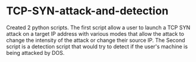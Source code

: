 # TCP-SYN-attack-and-detection
Created 2 python scripts. The first script allow a user to launch a TCP SYN attack on a target IP address with various modes that allow the attack to change the intensity of the attack or change their source IP. The Second script is a detection script that would try to detect if the user's machine is being attacked by DOS. 
